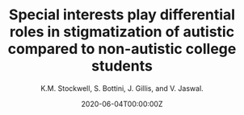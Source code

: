 ---
# Documentation: https://wowchemy.com/docs/managing-content/

title: "Special interests play differential roles in stigmatization of autistic compared to non-autistic college students"
authors: [K.M. Stockwell, S. Bottini, J. Gillis, and V. Jaswal]
author: "K.M. Stockwell, S. Bottini, J. Gillis, and V. Jaswal."
date: 2020-06-04T00:00:00Z
doi: ""

# Schedule page publish date (NOT publication's date).
publishDate: 2020-12-18T00:00:00Z

# Publication type.
# Legend: 0 = Uncategorized; 1 = Conference paper; 2 = Journal article;
# 3 = Preprint / Working Paper; 4 = Report; 5 = Book; 6 = Book section;
# 7 = Thesis; 8 = Patent
publication_types: ["1"]

# Publication name and optional abbreviated publication name.
publication: "International Society for Autism Research, Virtual Meeting, Seattle, WA"
publication_short: ""

abstract: ""

# Summary. An optional shortened abstract.
summary: ""

tags: [Stigma, Autism, Jaswal Lab]
categories: []
featured: false

# Custom links (optional).
#   Uncomment and edit lines below to show custom links.
# links:
# - name: Follow
#   url: https://twitter.com
#   icon_pack: fab
#   icon: twitter

url_pdf:
url_code:
url_dataset:
url_poster: https://insar.confex.com/insar/2020/socog/eposterview.cgi?eposterid=629
url_project:
url_slides:
url_source:
url_video: https://www.youtube.com/watch?v=XBiDf5DdHBA&t=2s

# Featured image
# To use, add an image named `featured.jpg/png` to your page's folder. 
# Focal points: Smart, Center, TopLeft, Top, TopRight, Left, Right, BottomLeft, Bottom, BottomRight.
image:
  caption: ""
  focal_point: ""
  preview_only: false

# Associated Projects (optional).
#   Associate this publication with one or more of your projects.
#   Simply enter your project's folder or file name without extension.
#   E.g. `internal-project` references `content/project/internal-project/index.md`.
#   Otherwise, set `projects: []`.
projects: []

# Slides (optional).
#   Associate this publication with Markdown slides.
#   Simply enter your slide deck's filename without extension.
#   E.g. `slides: "example"` references `content/slides/example/index.md`.
#   Otherwise, set `slides: ""`.
slides: ""
---
